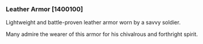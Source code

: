 ### Leather Armor [1400100]

Lightweight and battle-proven leather armor worn by a savvy soldier.

Many admire the wearer of this armor for his chivalrous and forthright spirit.